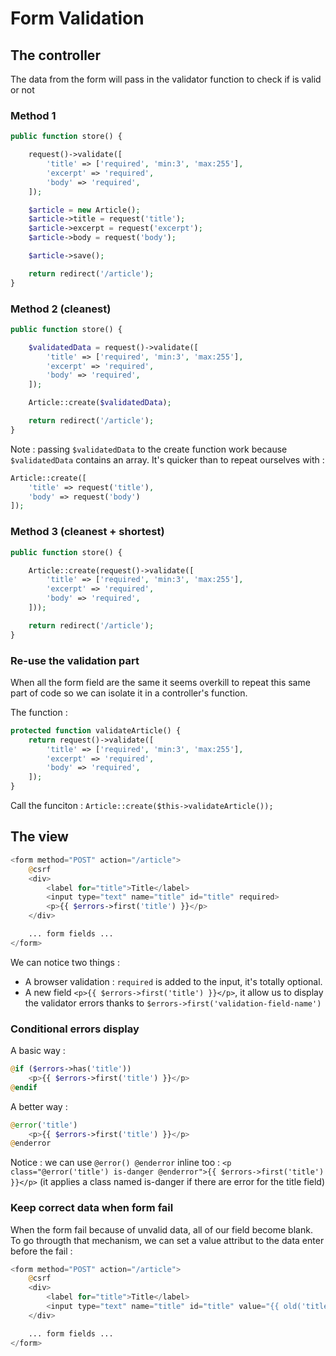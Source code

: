 # Form Validation

## The controller

The data from the form will pass in the validator function to check if is valid or not

### Method 1 

```php
public function store() {

    request()->validate([
        'title' => ['required', 'min:3', 'max:255'],
        'excerpt' => 'required',
        'body' => 'required',
    ]);

    $article = new Article();
    $article->title = request('title');
    $article->excerpt = request('excerpt');
    $article->body = request('body');

    $article->save();

    return redirect('/article');
}
```

### Method 2 (cleanest)

```php
public function store() {

    $validatedData = request()->validate([
        'title' => ['required', 'min:3', 'max:255'],
        'excerpt' => 'required',
        'body' => 'required',
    ]);

    Article::create($validatedData);

    return redirect('/article');
}
```

Note : passing `$validatedData` to the create function work because `$validatedData` contains an array.
It's quicker than to repeat ourselves with :
```php
Article::create([
    'title' => request('title'),
    'body' => request('body')
]);
```

### Method 3 (cleanest + shortest)

```php
public function store() {

    Article::create(request()->validate([
        'title' => ['required', 'min:3', 'max:255'],
        'excerpt' => 'required',
        'body' => 'required',
    ]));

    return redirect('/article');
}
```

### Re-use the validation part

When all the form field are the same it seems overkill to repeat this same part of code so we can isolate it in a controller's function.

The function : 

```php
protected function validateArticle() {
    return request()->validate([
        'title' => ['required', 'min:3', 'max:255'],
        'excerpt' => 'required',
        'body' => 'required',
    ]);
}
```

Call the funciton : `Article::create($this->validateArticle());`

## The view

```php
<form method="POST" action="/article">
    @csrf
    <div>
        <label for="title">Title</label>
        <input type="text" name="title" id="title" required>
        <p>{{ $errors->first('title') }}</p>
    </div>

    ... form fields ...
</form>
```

We can notice two things :    
* A browser validation : `required` is added to the input, it's totally optional.
* A new field `<p>{{ $errors->first('title') }}</p>`, it allow us to display the validator errors thanks to `$errors->first('validation-field-name')` 

### Conditional errors display

A basic way : 
```php
@if ($errors->has('title'))
    <p>{{ $errors->first('title') }}</p>
@endif
```

A better way :
```php
@error('title')
    <p>{{ $errors->first('title') }}</p>
@enderror
```

Notice : we can use `@error() @enderror` inline too : `<p class="@error('title') is-danger @enderror">{{ $errors->first('title') }}</p>` (it applies a class named is-danger if there are error for the title field)

### Keep correct data when form fail

When the form fail because of unvalid data, all of our field become blank.   
To go througth that mechanism, we can set a value attribut to the data enter before the fail : 

```php
<form method="POST" action="/article">
    @csrf
    <div>
        <label for="title">Title</label>
        <input type="text" name="title" id="title" value="{{ old('title') }}">
    </div>

    ... form fields ...
</form>
```